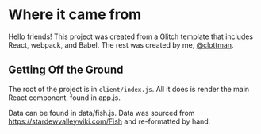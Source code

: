 # Where it came from

Hello friends! This project was created from a Glitch template that includes React, webpack, and Babel. The rest was created by me, [@clottman](https://github.com/clottman).

## Getting Off the Ground

The root of the project is in `client/index.js`. All it does is render the main React component, found in app.js. 

Data can be found in data/fish.js. Data was sourced from https://stardewvalleywiki.com/Fish and re-formatted by hand. 